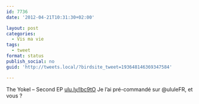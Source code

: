 ```yaml
---
id: 7736
date: '2012-04-21T10:31:30+02:00'

layout: post
categories:
  - Vis ma vie
tags:
  - tweet
format: status
publish_social: no
guid: 'http://tweets.local/?birdsite_tweet=193648146369347584'

---
```


The Yokel – Second EP [ulu.ly/Ibc9tO](http://ulu.ly/Ibc9tO) Je l’ai pré-commandé sur @ululeFR, et vous ?